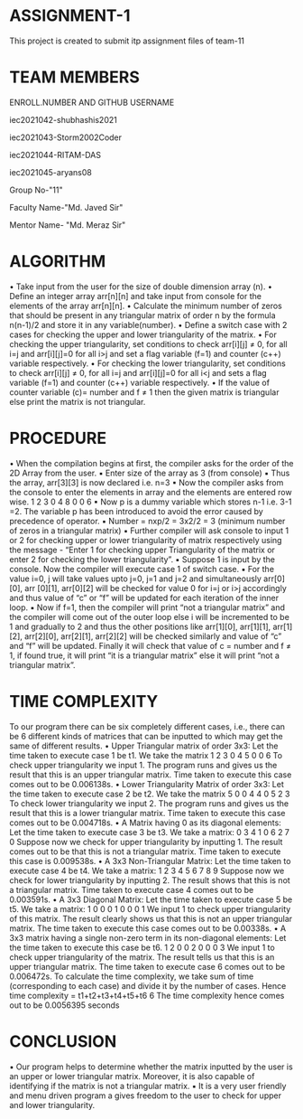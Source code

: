 # ASSIGNMENT-1
This project is created to submit itp assignment files of team-11

# TEAM MEMBERS
ENROLL.NUMBER AND GITHUB USERNAME

iec2021042-shubhashis2021

iec2021043-Storm2002Coder

iec2021044-RITAM-DAS

iec2021045-aryans08

Group No-"11"

Faculty Name-"Md. Javed Sir"

Mentor Name- "Md. Meraz Sir"

# ALGORITHM
• Take input from the user for the size of double dimension array (n).
• Define an integer array arr[n][n] and take input from console for the elements of the array arr[n][n].
• Calculate the minimum number of zeros that should be present in any triangular matrix of order n by the formula n(n-1)/2 and store 
it in any variable(number).
• Define a switch case with 2 cases for checking the upper and lower triangularity of the matrix.
• For checking the upper triangularity, set conditions to check arr[i][j] ≠ 0, for all i=j and arr[i][j]=0 for all i>j and set a flag variable 
(f=1) and counter (c++) variable respectively.
• For checking the lower triangularity, set conditions to check arr[i][j] ≠ 0, for all i=j and arr[i][j]=0 for all i<j and sets a flag 
variable (f=1) and counter (c++) variable respectively.
• If the value of counter variable (c)= number and f ≠ 1 then the given matrix is triangular else print the matrix is not triangular.

                                                                                                                       
# PROCEDURE
• When the compilation begins at first, the compiler asks for the order of the 2D Array from the user.
▪ Enter size of the array as 3 (from console)
▪ Thus the array, arr[3][3] is now declared i.e. n=3
▪ Now the compiler asks from the console to enter the elements in array and the elements are entered row wise.
1 2 3
0 4 8
0 0 6
▪ Now p is a dummy variable which stores n-1 i.e. 3-1 =2. The variable p has been introduced to avoid the error caused by precedence of operator.
▪ Number = nxp/2 = 3x2/2 = 3 (minimum number of zeros in a triangular matrix)
▪ Further compiler will ask console to input 1 or 2 for checking upper or lower triangularity of matrix respectively using the message - “Enter 1 for checking 
upper Triangularity of the matrix or enter 2 for checking the lower triangularity”.
▪ Suppose 1 is input by the console. Now the compiler will execute case 1 of switch case.
▪ For the value i=0, j will take values upto j=0, j=1 and j=2 and simultaneously arr[0][0], arr [0][1], arr[0][2] will be checked for value 0 for i=j or i>j 
accordingly and thus value of “c” or “f” will be updated for each iteration of the inner loop.
▪ Now if f=1, then the compiler will print “not a triangular matrix” and the compiler will come out of the outer loop else i will be incremented to be 1 and
gradually to 2 and thus the other positions like arr[1][0], arr[1][1], arr[1][2], arr[2][0], arr[2][1], arr[2][2] will be checked similarly and value of “c” and “f” 
will be updated.
Finally it will check that value of c = number and f ≠ 1, if found true, it will print “it is a triangular matrix” else it will print “not a triangular matrix”.
 

# TIME COMPLEXITY                                                                                                                    
To our program there can be six completely different 
cases, i.e., there can be 6 different kinds of matrices that 
can be inputted to which may get the same of different 
results. 
• Upper Triangular matrix of order 3x3: Let the 
time taken to execute case 1 be t1. 
We take the matrix
1 2 3 
0 4 5 
0 0 6
To check upper triangularity we input 1. The 
program runs and gives us the result that this is 
an upper triangular matrix. Time taken to execute 
this case comes out to be 0.006138s.
• Lower Triangularity Matrix of order 3x3: Let the 
time taken to execute case 2 be t2.
We take the matrix
5 0 0
4 4 0
5 2 3
To check lower triangularity we input 2. The 
program runs and gives us the result that this is a 
lower triangular matrix.
Time taken to execute this case comes out to be 
0.004718s.
• A Matrix having 0 as its diagonal elements: Let 
the time taken to execute case 3 be t3.
We take a matrix:
0 3 4 
1 0 6
2 7 0
Suppose now we check for upper triangularity by 
inputting 1. The result comes out to be that this is 
not a triangular matrix.
Time taken to execute this case is 0.009538s.
• A 3x3 Non-Triangular Matrix: Let the time taken 
to execute case 4 be t4.
We take a matrix:
1 2 3
4 5 6 
7 8 9
Suppose now we check for lower triangularity by 
inputting 2. The result shows that this is not a 
triangular matrix. 
Time taken to execute case 4 comes out to be 
0.003591s.
• A 3x3 Diagonal Matrix: Let the time taken to 
execute case 5 be t5.
We take a matrix:
1 0 0
0 1 0
0 0 1
We input 1 to check upper triangularity of this 
matrix. The result clearly shows us that this is 
not an upper triangular matrix. The time taken to 
execute this case comes out to be 0.00338s.
• A 3x3 matrix having a single non-zero term in its 
non-diagonal elements: Let the time taken to 
execute this case be t6.
1 2 0 
0 2 0
0 0 3
We input 1 to check upper triangularity of the 
matrix. The result tells us that this is an upper 
triangular matrix.
The time taken to execute case 6 comes out to be 
0.006472s.
To calculate the time complexity, we take sum of 
time (corresponding to each case) and divide it 
by the number of cases.
Hence time complexity = t1+t2+t3+t4+t5+t6
 6
The time complexity hence comes out 
to be 0.0056395 seconds 
                                                                                                                       
# CONCLUSION
▪ Our program helps to determine whether the matrix inputted by the user is an upper or 
lower triangular matrix. Moreover, it is also capable of identifying if the matrix is not a 
triangular matrix.
▪ It is a very user friendly and menu driven program a gives freedom to the user to check 
for upper and lower triangularity.

                                                                                                                       
                                                                                                                       
                                                                                                                       
